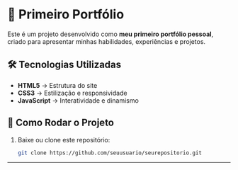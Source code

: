 # 🚀 Primeiro Portfólio  

Este é um projeto desenvolvido como **meu primeiro portfólio pessoal**, criado para apresentar minhas habilidades, experiências e projetos.  

## 🛠️ Tecnologias Utilizadas  
- **HTML5** → Estrutura do site  
- **CSS3** → Estilização e responsividade  
- **JavaScript** → Interatividade e dinamismo  

## 📂 Como Rodar o Projeto  
1. Baixe ou clone este repositório:  
   ```bash
   git clone https://github.com/seuusuario/seurepositorio.git


---
